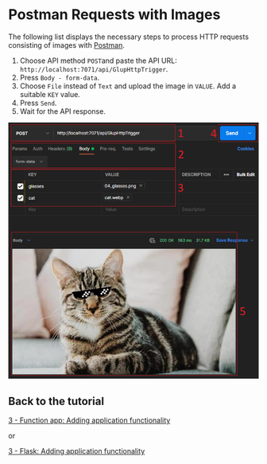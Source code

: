 # Postman Requests with Images

The following list displays the necessary steps to process HTTP requests consisting of images with [Postman](https://www.postman.com/downloads/).

1. Choose API method `POST`and paste the API URL: `http://localhost:7071/api/GlupHttpTrigger`.
2. Press `Body - form-data`.
3. Choose `File` instead of `Text` and upload the image in `VALUE`. Add a suitable `KEY` value.
4. Press `Send`.
5. Wait for the API response.

![postman_image_request](images/postman_image_request.png)

## Back to the tutorial

[3 - Function app: Adding application functionality](03-fa-add-functionality.md)

or

[3 - Flask: Adding application functionality](03-flask-add-functionality.md)

